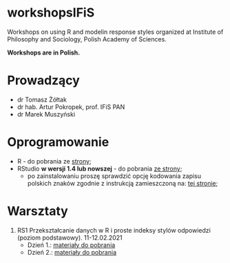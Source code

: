 # workshopsIFiS
Workshops on using R and modelin response styles organized at Institute of Philosophy and Sociology, Polish Academy of Sciences.

**Workshops are in Polish.**

# Prowadzący

- dr Tomasz Żółtak
- dr hab. Artur Pokropek, prof. IFiS PAN
- dr Marek Muszyński 

# Oprogramowanie

- R - do pobrania ze [strony](https://cran.r-project.org/);
- RStudio **w wersji 1.4 lub nowszej** - do pobrania [ze strony](https://rstudio.com/products/rstudio/download/#download);
  - po zainstalowaniu proszę sprawdzić opcję kodowania zapisu polskich znaków zgodnie z instrukcją zamieszczoną na: [tej stronie](https://github.com/tzoltak/3502-SCC-ADR#co-ustawić-po-instalacji);

# Warsztaty

1. RS1 Przekształcanie danych w R i proste indeksy stylów odpowiedzi (poziom podstawowy). 11-12.02.2021
   - Dzień 1.: [materiały do pobrania](https://github.com/tzoltak/workshopsIFiS/raw/main/1-data-manipulation-with-dplyr/dzien1.zip)
   - Dzień 2.: [materiały do pobrania](https://github.com/tzoltak/workshopsIFiS/raw/main/1-data-manipulation-with-dplyr/dzien2.zip)
